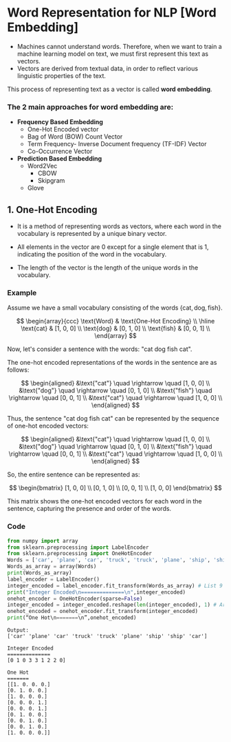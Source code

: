 # Word Representation for NLP [Word Embedding]

- Machines cannot understand words. Therefore, when we want to train a machine learning model on text, we must first represent this text as vectors.
- Vectors are derived from textual data, in order to reflect various linguistic properties of the 
text.

 This process of representing text as a vector is called **word embedding**.

### **The 2 main approaches for word embedding are:**
   - **Frequency Based Embedding**
     - One-Hot Encoded vector
     - Bag of Word (BOW) Count Vector
     -  Term Frequency- Inverse Document frequency (TF-IDF) Vector
     -  Co-Occurrence Vector
   - **Prediction Based Embedding**
     -  Word2Vec
        - CBOW
        - Skipgram
     - Glove

## 1. One-Hot Encoding
- It is a method of representing words as vectors, where each word in the vocabulary is represented by a unique binary vector.

- All elements in the vector are 0 except for a single element that is 1, indicating the position of the word in the vocabulary.

- The length of the vector is the length of the unique words in the vocabulary.

### Example
Assume we have a small vocabulary consisting of the words $\{\text{cat}, \text{dog}, \text{fish}\}$.

$$
\begin{array}{ccc}
\text{Word} & \text{One-Hot Encoding} \\
\hline
\text{cat} & [1, 0, 0] \\
\text{dog} & [0, 1, 0] \\
\text{fish} & [0, 0, 1] \\
\end{array}
$$

Now, let's consider a sentence with the words: "cat dog fish cat".

The one-hot encoded representations of the words in the sentence are as follows:

$$
\begin{aligned}
&\text{"cat"} \quad \rightarrow \quad [1, 0, 0] \\
&\text{"dog"} \quad \rightarrow \quad [0, 1, 0] \\
&\text{"fish"} \quad \rightarrow \quad [0, 0, 1] \\
&\text{"cat"} \quad \rightarrow \quad [1, 0, 0] \\
\end{aligned}
$$

Thus, the sentence "cat dog fish cat" can be represented by the sequence of one-hot encoded vectors:

$$
\begin{aligned}
&\text{"cat"} \quad \rightarrow \quad [1, 0, 0] \\
&\text{"dog"} \quad \rightarrow \quad [0, 1, 0] \\
&\text{"fish"} \quad \rightarrow \quad [0, 0, 1] \\
&\text{"cat"} \quad \rightarrow \quad [1, 0, 0] \\
\end{aligned}
$$

So, the entire sentence can be represented as:

$$
\begin{bmatrix}
[1, 0, 0] \\
[0, 1, 0] \\
[0, 0, 1] \\
[1, 0, 0]
\end{bmatrix}
$$

This matrix shows the one-hot encoded vectors for each word in the sentence, capturing the presence and order of the words.

### Code
```py
from numpy import array
from sklearn.preprocessing import LabelEncoder
from sklearn.preprocessing import OneHotEncoder
Words = ['car', 'plane', 'car', 'truck', 'truck', 'plane', 'ship', 'ship', 'car']
Words_as_array = array(Words)
print(Words_as_array)
label_encoder = LabelEncoder()
integer_encoded = label_encoder.fit_transform(Words_as_array) # List 9 values
print("Integer Encoded\n==============\n",integer_encoded)
onehot_encoder = OneHotEncoder(sparse=False)
integer_encoded = integer_encoded.reshape(len(integer_encoded), 1) # Array 9x1
onehot_encoded = onehot_encoder.fit_transform(integer_encoded)
print(“One Hot\n=======\n”,onehot_encoded)
```
```
Output:
['car' 'plane' 'car' 'truck' 'truck' 'plane' 'ship' 'ship' 'car']

Integer Encoded
==============
[0 1 0 3 3 1 2 2 0]

One Hot
=======
[[1. 0. 0. 0.]
[0. 1. 0. 0.]
[1. 0. 0. 0.]
[0. 0. 0. 1.]
[0. 0. 0. 1.]
[0. 1. 0. 0.]
[0. 0. 1. 0.]
[0. 0. 1. 0.]
[1. 0. 0. 0.]]
```






